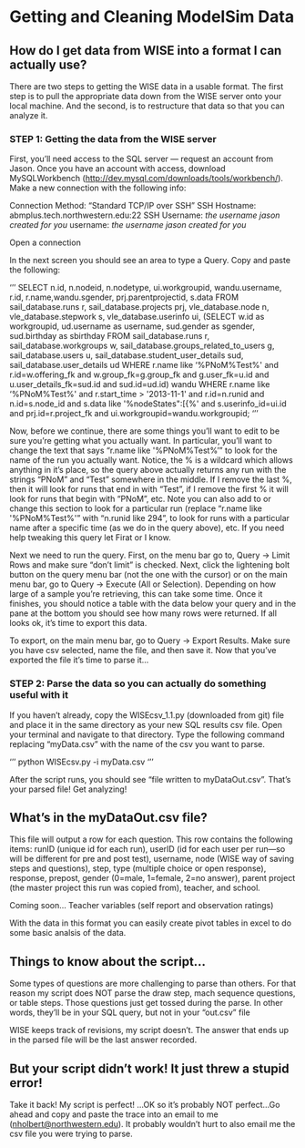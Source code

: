 # Getting and Cleaning ModelSim Data

## How do I get data from WISE into a format I can actually use?

There are two steps to getting the WISE data in a usable format. The first step is to pull the appropriate data down from the WISE server onto your local machine. And the second, is to restructure that data so that you can analyze it.


### STEP 1: Getting the data from the WISE server

First, you’ll need access to the SQL server — request an account from Jason. Once you have an account with access, download MySQLWorkbench (http://dev.mysql.com/downloads/tools/workbench/). Make a new connection with the following info:

Connection Method: “Standard TCP/IP over SSH”
SSH Hostname: abmplus.tech.northwestern.edu:22
SSH Username: *the username jason created for you*
username: *the username jason created for you*

Open a connection

In the next screen you should see an area to type a Query.  Copy and paste the following:

‘’’
SELECT n.id, n.nodeid, n.nodetype, ui.workgroupid, wandu.username, r.id, r.name,wandu.sgender, prj.parentprojectid, s.data  FROM
sail_database.runs r, 
sail_database.projects prj,
vle_database.node n, 
vle_database.stepwork s,
vle_database.userinfo ui,
(SELECT w.id as workgroupid, ud.username as username, sud.gender as sgender, sud.birthday as sbirthday FROM
sail_database.runs r,
sail_database.workgroups w,
sail_database.groups_related_to_users g,
sail_database.users u,
sail_database.student_user_details sud,
sail_database.user_details ud
WHERE
r.name like ‘%PNoM%Test%' and 
r.id=w.offering_fk and
w.group_fk=g.group_fk and
g.user_fk=u.id and
u.user_details_fk=sud.id and
sud.id=ud.id) wandu
WHERE
r.name like ‘%PNoM%Test%' and 
r.start_time > '2013-11-1' and 
r.id=n.runid and 
n.id=s.node_id and 
s.data like '%nodeStates":[{%' and 
s.userinfo_id=ui.id and 
prj.id=r.project_fk and
ui.workgroupid=wandu.workgroupid;
‘’’

Now, before we continue, there are some things you’ll want to edit to be sure you’re getting what you actually want. In particular, you’ll want to change the text that says “r.name like '%PNoM%Test%’” to look for the name of the run you actually want. Notice, the % is a wildcard which allows anything in it’s place, so the query above actually returns any run with the strings “PNoM” and “Test” somewhere in the middle. If I remove the last %, then it will look for runs that end in with “Test”, if I remove the first % it will look for runs that begin with “PNoM”, etc. Note you can also add to or change this section to look for a particular run (replace “r.name like '%PNoM%Test%'” with “n.runid like 294”, to look for runs with a particular name after a specific time (as we do in the query above), etc. If you need help tweaking this query let Firat or I know.

Next we need to run the query. First, on the menu bar go to, Query -> Limit Rows and make sure “don’t limit” is checked. Next, click the lightening bolt button on the query menu bar (not the one with the cursor) or on the main menu bar, go to Query -> Execute (All or Selection). Depending on how large of a sample you’re retrieving, this can take some time. Once it finishes, you should notice a table with the data below your query and in the pane at the bottom you should see how many rows were returned. If all looks ok, it’s time to export this data.

To export, on the main menu bar, go to Query -> Export Results.  Make sure you have csv selected, name the file, and then save it.  Now that you’ve exported the file it’s time to parse it…


### STEP 2: Parse the data so you can actually do something useful with it

If you haven’t already, copy the WISEcsv_1.1.py (downloaded from git) file and place it in the same directory as your new SQL results csv file. Open your terminal and navigate to that directory. Type the following command replacing “myData.csv” with the name of the csv you want to parse.

‘’’
python WISEcsv.py -i myData.csv
‘’’

After the script runs, you should see “file written to myDataOut.csv”. That’s your parsed file! Get analyzing!


## What’s in the myDataOut.csv file?

This file will output a row for each question. This row contains the following items: runID (unique id for each run), userID (id for each user per run—so will be different for pre and post test), username, node (WISE way of saving steps and questions), step, type (multiple choice or open response), response, prepost, gender (0=male, 1=female, 2=no answer), parent project (the master project this run was copied from), teacher, and school.

Coming soon… Teacher variables (self report and observation ratings)

With the data in this format you can easily create pivot tables in excel to do some basic analsis of the data.


## Things to know about the script…

Some types of questions are more challenging to parse than others. For that reason my script does NOT parse the draw step, mach sequence questions, or table steps. Those questions just get tossed during the parse. In other words, they’ll be in your SQL query, but not in your “out.csv” file

WISE keeps track of revisions, my script doesn’t. The answer that ends up in the parsed file will be the last answer recorded.


## But your script didn’t work! It just threw a stupid error!

Take it back! My script is perfect!  …OK so it’s probably NOT perfect…Go ahead and copy and paste the trace into an email to me (nholbert@northwestern.edu). It probably wouldn’t hurt to also email me the csv file you were trying to parse. 